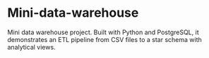 # Mini-data-warehouse
Mini data warehouse project. Built with Python and PostgreSQL, it demonstrates an ETL pipeline from CSV files to a star schema with analytical views.
